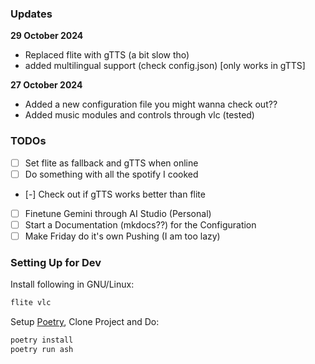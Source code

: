 ### Updates

**29 October 2024**
* Replaced flite with gTTS (a bit slow tho)
* added multilingual support (check config.json) [only works in gTTS]

**27 October 2024**
- Added a new configuration file you might wanna check out??
- Added music modules and controls through vlc (tested)

### TODOs

- [ ] Set flite as fallback and gTTS when online
- [ ] Do something with all the spotify I cooked
- [-] Check out if gTTS works better than flite
- [ ] Finetune Gemini through AI Studio (Personal)
- [ ] Start a Documentation (mkdocs??) for the Configuration
- [ ] Make Friday do it's own Pushing (I am too lazy)

### Setting Up for Dev

Install following in GNU/Linux:

```bash
flite vlc
```

Setup [Poetry](https://python-poetry.org/docs/), Clone Project and Do:

```bash
poetry install
poetry run ash
```
